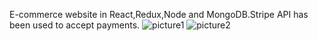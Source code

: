 E-commerce website in React,Redux,Node and MongoDB.Stripe API has been used to accept payments.
![picture1](https://user-images.githubusercontent.com/97747309/154441193-52422883-7bc4-4941-aacb-64419a779cd9.png)
![picture2](https://user-images.githubusercontent.com/97747309/154441199-9ea1b9d7-52d8-4fc0-8152-8dd0e48b550f.png)
